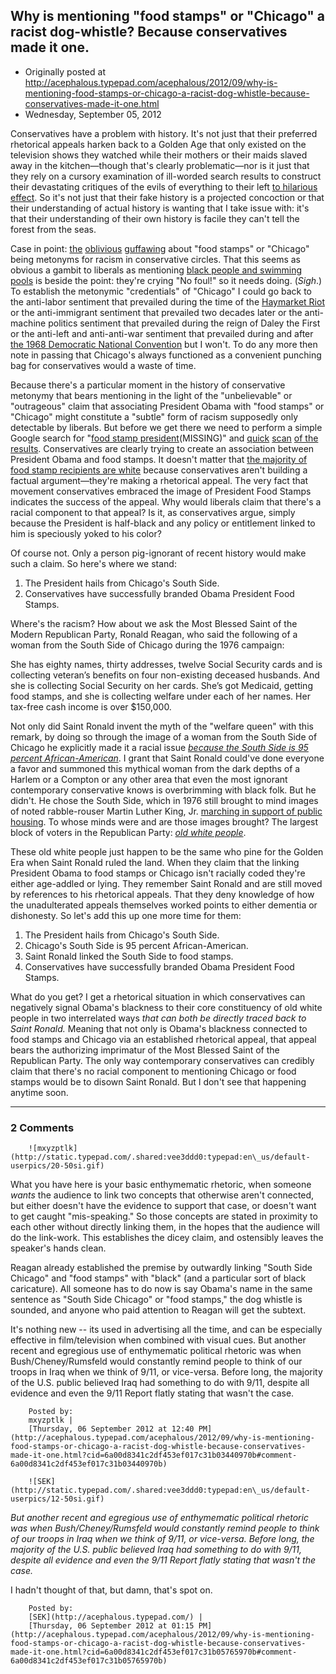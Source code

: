 ## Why is mentioning "food stamps" or "Chicago" a racist dog-whistle? Because conservatives made it one.

 * Originally posted at http://acephalous.typepad.com/acephalous/2012/09/why-is-mentioning-food-stamps-or-chicago-a-racist-dog-whistle-because-conservatives-made-it-one.html
 * Wednesday, September 05, 2012



Conservatives have a problem with history. It's not just that their 
preferred rhetorical appeals harken back to a Golden Age that only 
existed on the television shows they watched while their mothers or 
their maids slaved away in the kitchen—though that's clearly 
problematic—nor is it just that they rely on a cursory examination of 
ill-worded search results to construct their devastating critiques of 
the evils of everything to their left [to hilarious effect](http://www.lawyersgunsmoneyblog.com/2012/09/theres-pathetic-and-then-there-is-this).
 So it's not just that their fake history is a projected concoction or 
that their understanding of actual history is wanting that I take issue 
with: it's that their understanding of their own history is facile they 
can't tell the forest from the seas.

Case in point: [the](http://patterico.com/2012/08/31/if-you-oppose-obama-you-are-a-racist/) [oblivious](http://newsbusters.org/blogs/rusty-weiss/2012/08/30/chris-matthews-and-msnbc-now-claim-word-chicago-racist) [guffawing](http://hotair.com/archives/2012/08/30/newest-racist-dog-whistle-chicago/)
 about "food stamps" or "Chicago" being metonyms for racism in 
conservative circles. That this seems as obvious a gambit to liberals as
 mentioning [black people and swimming pools](http://acephalous.typepad.com/acephalous/2008/11/black-people-cant-swim-c.html) is beside the point: they're crying "No foul!" so it needs doing. (_Sigh_.)
 To establish the metonymic "credentials" of "Chicago" I could go back 
to the anti-labor sentiment that prevailed during the time of the [Haymarket Riot](http://en.wikipedia.org/wiki/Haymarket\_affair)
 or the anti-immigrant sentiment that prevailed two decades later or the
 anti-machine politics sentiment that prevailed during the reign of 
Daley the First or the anti-left and anti-anti-war sentiment that 
prevailed during and after [the 1968 Democratic National Convention](http://en.wikipedia.org/wiki/1968\_Democratic\_National\_Convention)
 but I won't. To do any more then note in passing that Chicago's always 
functioned as a convenient punching bag for conservatives would a waste 
of time.

Because there's a particular moment in the history of conservative 
metonymy that bears mentioning in the light of the "unbelievable" or 
"outrageous" claim that associating President Obama with "food stamps" 
or "Chicago" might constitute a "subtle" form of racism supposedly only 
detectable by liberals. But before we get there we need to perform a 
simple Google search for "[food stamp president](https://www.google.com/search?num=100l&q=%!f(MISSING)ood+stamp+president%!&(MISSING)oq=%!f(MISSING)ood+stamp+president%!)(MISSING)" and [quick](http://www.economist.com/blogs/democracyinamerica/2012/01/newt-gingrich) [scan](http://www.powerlineblog.com/archives/2012/06/the-food-stamp-president-2.php) [of the](http://spectator.org/blog/2012/09/04/the-most-successful-food-stamp) [results](http://www.businessweek.com/news/2012-01-25/gingrich-calling-obama-food-stamp-president-draws-critics.html). Conservatives are clearly trying to create an association between President Obama and food stamps. It doesn't matter that [the majority of food stamp recipients are white](http://www.fns.usda.gov/ora/MENU/Published/snap/FILES/Participation/2010Characteristics.pdf)
 because conservatives aren't building a factual argument—they're making
 a rhetorical appeal. The very fact that movement conservatives embraced
 the image of President Food Stamps indicates the success of the appeal.
 Why would liberals claim that there's a racial component to that 
appeal? Is it, as conservatives argue, simply because the President is 
half-black and any policy or entitlement linked to him is speciously 
yoked to his color?

Of course not. Only a person pig-ignorant of recent history would make such a claim. So here's where we stand:

1.  The President hails from Chicago's South Side.
2.  Conservatives have successfully branded Obama President Food Stamps.

Where's the racism? How about we ask the Most Blessed Saint of the 
Modern Republican Party, Ronald Reagan, who said the following of a 
woman from the South Side of Chicago during the 1976 campaign:

She has eighty names, thirty addresses, twelve Social 
Security cards  and is collecting veteran’s benefits on four 
non-existing deceased  husbands. And she is collecting Social Security 
on her cards. She’s got  Medicaid, getting food stamps, and she is 
collecting welfare under each  of her names. Her tax-free cash income is
 over $150,000.

Not only did Saint Ronald invent the myth of the "welfare queen" with
 this remark, by doing so through the image of a woman from the South 
Side of Chicago he explicitly made it a racial issue _[because the South Side is 95 percent African-American](http://en.wikipedia.org/wiki/South\_Side,\_Chicago#Demographics)_.
 I grant that Saint Ronald could've done everyone a favor and summoned 
this mythical woman from the dark depths of a Harlem or a Compton or any
 other area that even the most ignorant contemporary conservative knows 
is overbrimming with black folk. But he didn't. He chose the South Side,
 which in 1976 still brought to mind images of noted rabble-rouser 
Martin Luther King, Jr. [marching in support of public housing](http://www.chicagotribune.com/news/politics/chi-chicagodays-martinlutherking-story,0,4515753.story). To whose minds were and are those images brought? The largest block of voters in the Republican Party: _[old white people](http://www.census.gov/hhes/www/socdemo/voting/publications/p20/2008/tables.html)_.

These old white people just happen to be the same who pine for the 
Golden Era when Saint Ronald ruled the land. When they claim that the 
linking President Obama to food stamps or Chicago isn't racially coded 
they're either age-addled or lying. They remember Saint Ronald and are 
still moved by references to his rhetorical appeals. That they deny 
knowledge of how the unadulterated appeals themselves worked points to 
either dementia or dishonesty. So let's add this up one more time for 
them:

1.  The President hails from Chicago's South Side.
2.  Chicago's South Side is 95 percent African-American.
3.  Saint Ronald linked the South Side to food stamps.
4.  Conservatives have successfully branded Obama President Food Stamps.

What do you get? I get a rhetorical situation in which conservatives 
can negatively signal Obama's blackness to their core constituency of 
old white people in two interrelated ways _that can both be directly traced back to Saint Ronald._
 Meaning that not only is Obama's blackness connected to food stamps and
 Chicago via an established rhetorical appeal, that appeal bears the 
authorizing imprimatur of the Most Blessed Saint of the Republican 
Party. The only way contemporary conservatives can credibly claim that 
there's no racial component to mentioning Chicago or food stamps would 
be to disown Saint Ronald. But I don't see that happening anytime soon.

		

* * *

### 2 Comments 

		

                
[]()

	

		![mxyzptlk](http://static.typepad.com/.shared:vee3ddd0:typepad:en\_us/default-userpics/20-50si.gif)
	

	

		

What you have here is your basic enthymematic rhetoric, when someone _wants_ the audience to link two concepts that otherwise aren't connected, but either doesn't have the evidence to support that case, or doesn't want to get caught "mis-speaking." So those concepts are stated in proximity to each other without directly linking them, in the hopes that the audience will do the link-work. This establishes the dicey claim, and ostensibly leaves the speaker's hands clean.

Reagan already established the premise by outwardly linking "South Side Chicago" and "food stamps" with "black" (and a particular sort of black caricature). All someone has to do now is say Obama's name in the same sentence as "South Side Chicago" or "food stamps," the dog whistle is sounded, and anyone who paid attention to Reagan will get the subtext. 

It's nothing new -- its used in advertising all the time, and can be especially effective in film/television when combined with visual cues. But another recent and egregious use of enthymematic political rhetoric was when Bush/Cheney/Rumsfeld would constantly remind people to think of our troops in Iraq when we think of 9/11, or vice-versa. Before long, the majority of the U.S. public believed Iraq had something to do with 9/11, despite all evidence and even the 9/11 Report flatly stating that wasn't the case.   

	

		Posted by:
		mxyzptlk |
		[Thursday, 06 September 2012 at 12:40 PM](http://acephalous.typepad.com/acephalous/2012/09/why-is-mentioning-food-stamps-or-chicago-a-racist-dog-whistle-because-conservatives-made-it-one.html?cid=6a00d8341c2df453ef017c31b03440970b#comment-6a00d8341c2df453ef017c31b03440970b)

[]()

	

		![SEK](http://static.typepad.com/.shared:vee3ddd0:typepad:en\_us/default-userpics/12-50si.gif)
	

	

		

_But another recent and egregious use of enthymematic political rhetoric was when Bush/Cheney/Rumsfeld would constantly remind people to think of our troops in Iraq when we think of 9/11, or vice-versa. Before long, the majority of the U.S. public believed Iraq had something to do with 9/11, despite all evidence and even the 9/11 Report flatly stating that wasn't the case._ 

I hadn't thought of that, but damn, that's spot on. 

	

		Posted by:
		[SEK](http://acephalous.typepad.com/) |
		[Thursday, 06 September 2012 at 01:15 PM](http://acephalous.typepad.com/acephalous/2012/09/why-is-mentioning-food-stamps-or-chicago-a-racist-dog-whistle-because-conservatives-made-it-one.html?cid=6a00d8341c2df453ef017c31b05765970b#comment-6a00d8341c2df453ef017c31b05765970b)

		

        